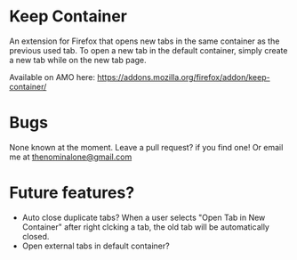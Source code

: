 # Keep Container
An extension for Firefox that opens new tabs in the same container as the previous used tab. To open a new tab in the default container, simply create a new tab while on the new tab page.

Available on AMO here: https://addons.mozilla.org/firefox/addon/keep-container/

# Bugs
None known at the moment. Leave a pull request? if you find one! Or email me at thenominalone@gmail.com

# Future features?
- Auto close duplicate tabs? When a user selects "Open Tab in New Container" after right clcking a tab, the old tab will be automatically closed.
- Open external tabs in default container?
